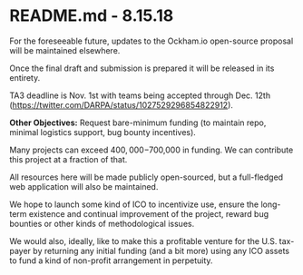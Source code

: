 # README.md - 8.15.18

For the foreseeable future, updates to the Ockham.io open-source proposal will be maintained elsewhere. 

Once the final draft and submission is prepared it will be released in its entirety.

TA3 deadline is Nov. 1st with teams being accepted through Dec. 12th (https://twitter.com/DARPA/status/1027529296854822912).

**Other Objectives:** Request bare-minimum funding (to maintain repo, minimal logistics support, bug bounty incentives).

Many projects can exceed $400,000-$700,000 in funding. We can contribute this project at a fraction of that.

All resources here will be made publicly open-sourced, but a full-fledged web application will also be maintained. 

We hope to launch some kind of ICO to incentivize use, ensure the long-term existence and continual improvement of the project, reward bug bounties or other kinds of methodological issues.

We would also, ideally, like to make this a profitable venture for the U.S. tax-payer by returning any initial funding (and a bit more) using any ICO assets to fund a kind of non-profit arrangement in perpetuity.

